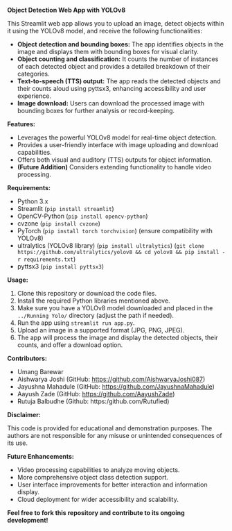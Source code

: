 **Object Detection Web App with YOLOv8**

This Streamlit web app allows you to upload an image, detect objects within it using the YOLOv8 model, and receive the following functionalities:

- **Object detection and bounding boxes:** The app identifies objects in the image and displays them with bounding boxes for visual clarity.
- **Object counting and classification:** It counts the number of instances of each detected object and provides a detailed breakdown of their categories.
- **Text-to-speech (TTS) output:** The app reads the detected objects and their counts aloud using pyttsx3, enhancing accessibility and user experience.
- **Image download:** Users can download the processed image with bounding boxes for further analysis or record-keeping.

**Features:**

- Leverages the powerful YOLOv8 model for real-time object detection.
- Provides a user-friendly interface with image uploading and download capabilities.
- Offers both visual and auditory (TTS) outputs for object information.
- **(Future Addition)** Considers extending functionality to handle video processing.

**Requirements:**

- Python 3.x
- Streamlit (`pip install streamlit`)
- OpenCV-Python (`pip install opencv-python`)
- cvzone (`pip install cvzone`)
- PyTorch (`pip install torch torchvision`) (ensure compatibility with YOLOv8)
- ultralytics (YOLOv8 library) (`pip install ultralytics`) (`git clone https://github.com/ultralytics/yolov8 && cd yolov8 && pip install -r requirements.txt`)
- pyttsx3 (`pip install pyttsx3`)

**Usage:**

1. Clone this repository or download the code files.
2. Install the required Python libraries mentioned above.
3. Make sure you have a YOLOv8 model downloaded and placed in the `../Running Yolo/` directory (adjust the path if needed).
4. Run the app using `streamlit run app.py`.
5. Upload an image in a supported format (JPG, PNG, JPEG).
6. The app will process the image and display the detected objects, their counts, and offer a download option.

**Contributors:**

- Umang Barewar
- Aishwarya Joshi (GitHub: https://github.com/AishwaryaJoshi087)
- Jayushna Mahadule (GitHub: https://github.com/JayushnaMahadule)
- Aayush Zade (GitHub: https://github.com/AayushZade)
- Rutuja Balbudhe (Github:
  https:/github.com/Rutufied)

**Disclaimer:**

This code is provided for educational and demonstration purposes. The authors are not responsible for any misuse or unintended consequences of its use.

**Future Enhancements:**

- Video processing capabilities to analyze moving objects.
- More comprehensive object class detection support.
- User interface improvements for better interaction and information display.
- Cloud deployment for wider accessibility and scalability.

**Feel free to fork this repository and contribute to its ongoing development!**
